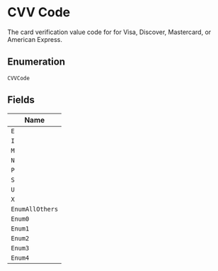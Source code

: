 
# CVV Code

The card verification value code for for Visa, Discover, Mastercard, or American Express.

## Enumeration

`CVVCode`

## Fields

| Name |
|  --- |
| `E` |
| `I` |
| `M` |
| `N` |
| `P` |
| `S` |
| `U` |
| `X` |
| `EnumAllOthers` |
| `Enum0` |
| `Enum1` |
| `Enum2` |
| `Enum3` |
| `Enum4` |

